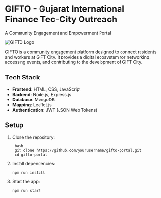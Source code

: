 # GIFTO - Gujarat International Finance Tec-City Outreach 
A Community Engagement and Empowerment Portal

![GIFTO Logo](path_to_logo.png) <!-- Add your logo here -->

GIFTO is a community engagement platform designed to connect residents and workers at GIFT City. It provides a digital ecosystem for networking, accessing events, and contributing to the development of GIFT City.

## Tech Stack

- **Frontend**: HTML, CSS, JavaScript
- **Backend**: Node.js, Express.js
- **Database**: MongoDB 
- **Mapping**: Leaflet.js 
- **Authentication**: JWT (JSON Web Tokens)

## Setup

1. Clone the repository:
   ```
    bash
    git clone https://github.com/yourusername/gifto-portal.git
    cd gifto-portal 
   ```
2. Install dependencies:
    ```
    npm run install
   
    ```
3. Start the app:
    ```
    npm run start

    ```